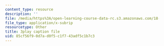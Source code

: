 ```yaml
---
content_type: resource
description: ''
file: /media/https%3A/open-learning-course-data-rc.s3.amazonaws.com/18-03sc-differential-equations-fall-2011/85cf56f90d7ad0f5c1f743adf5c1b7c3_EQJBp6Ym-6A.srt
file_type: application/x-subrip
resourcetype: Other
title: 3play caption file
uid: 85cf56f9-0d7a-d0f5-c1f7-43adf5c1b7c3
---
```

